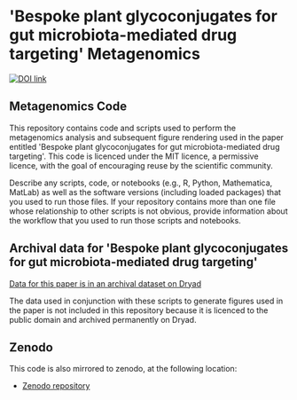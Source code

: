 # 'Bespoke plant glycoconjugates for gut microbiota-mediated drug targeting' Metagenomics
[![DOI link](https://img.shields.io/badge/DOI-10.5281%2Fzenodo.14828870-FAB70C?logo=doi)](https://doi.org/10.5281/zenodo.14828870)

## Metagenomics Code

This repository contains code and scripts used to perform the metagenomics analysis and subsequent figure rendering 
used in the paper entitled 'Bespoke plant glycoconjugates for gut microbiota-mediated drug targeting'. This code is 
licenced under the MIT licence, a permissive licence, with the goal of encouraging reuse by the scientific community.

Describe any scripts, code, or notebooks (e.g., R, Python, Mathematica, MatLab) as well as the software versions (including loaded packages) that you used to run those files. If your repository contains more than one file whose relationship to other scripts is not obvious, provide information about the workflow that you used to run those scripts and notebooks.

## Archival data for 'Bespoke plant glycoconjugates for gut microbiota-mediated drug targeting'

[Data for this paper is in an archival dataset on Dryad](https://doi.org/10.5061/dryad.np5hqc04q)

The data used in conjunction with these scripts to generate figures used in the paper is not included in this repository because it is licenced to the public 
domain and archived permanently on Dryad.

## Zenodo

This code is also mirrored to zenodo, at the following location:
 - [Zenodo repository](https://doi.org/10.5281/zenodo.14828870)
